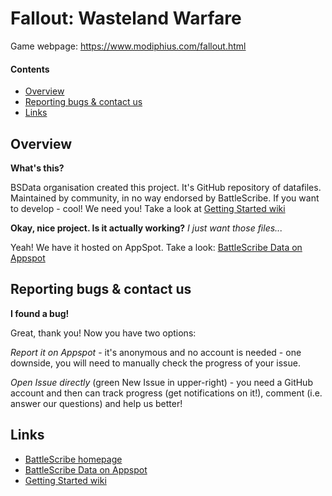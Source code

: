 Fallout: Wasteland Warfare
==========================

Game webpage: https://www.modiphius.com/fallout.html

#### Contents ####

* [Overview][]
* [Reporting bugs & contact us][]
* [Links][]

## Overview ##
[Overview]: #overview

__What's this?__

BSData organisation created this project. It's GitHub repository of datafiles.
Maintained by community, in no way endorsed by BattleScribe. If you want
to develop - cool! We need you! Take a look at [Getting Started wiki][]

__Okay, nice project. Is it actually working?__ _I just want those files..._

Yeah! We have it hosted on AppSpot. Take a look: [BattleScribe Data on Appspot][]

## Reporting bugs & contact us 
[Reporting bugs & contact us]: #reporting-bugs--contact-us

__I found a bug!__

Great, thank you! Now you have two options:

_Report it on Appspot_ - it's anonymous and no account is needed - one downside, you will need to manually check the progress of your issue.

_Open Issue directly_ (green New Issue in upper-right) - you need a GitHub account and then can track progress (get notifications on it!), comment (i.e. answer our questions) and help us better!

## Links ##
[Links]: #links

* [BattleScribe homepage][]
* [BattleScribe Data on Appspot][]
* [Getting Started wiki][]


[BattleScribe homepage]: http://www.battlescribe.net/
[BattleScribe Data on Appspot]: http://battlescribedata.appspot.com/#/repos
[Getting Started wiki]: https://github.com/BSData/catalogue-development/wiki/Getting-Started#contributing
